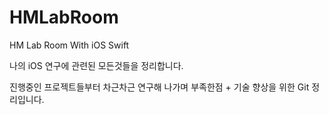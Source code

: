 # HMLabRoom
HM Lab Room With iOS Swift

나의 iOS 연구에 관련된 모든것들을 정리합니다.

진행중인 프로젝트들부터 차근차근 연구해 나가며 부족한점 + 기술 향상을 위한 Git 정리입니다.
